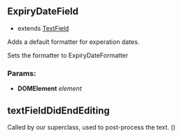 

<!-- Start lib/expiry_date_field.js -->

## ExpiryDateField

- extends [TextField](text_field.md)

Adds a default formatter for experation dates.

Sets the formatter to ExpiryDateFormatter

### Params: 

* **DOMElement** *element* 

## textFieldDidEndEditing 
Called by our superclass, used to post-process the text.
()

<!-- End lib/expiry_date_field.js -->

